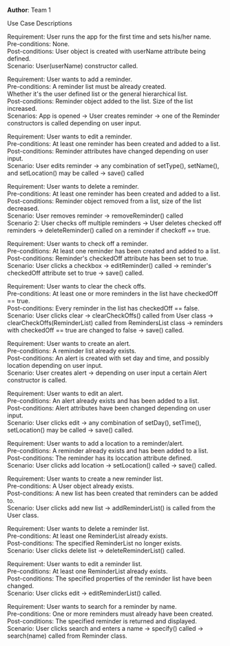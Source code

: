 **Author**: Team 1


Use Case Descriptions

Requirement: User runs the app for the first time and sets his/her name.     
Pre-conditions: None.       
Post-conditions: User object is created with userName attribute being defined.     
Scenario: User(userName) constructor called.

Requirement: User wants to add a reminder.    
Pre-conditions: A reminder list must be already created.      
Whether it's the user defined list or the general hierarchical list.     
Post-conditions: Reminder object added to the list. Size of the list increased.     
Scenarios: App is opened -> User creates reminder -> one of the Reminder constructors is called depending on user input.
		   

Requirement: User wants to edit a reminder.    
Pre-conditions: At least one reminder has been created and added to a list.     
Post-conditions: Reminder attributes have changed depending on user input.      
Scenario: User edits reminder -> any combination of setType(), setName(), and setLocation() may be called -> save() called 

Requirement: User wants to delete a reminder.     
Pre-conditions: At least one reminder has been created and added to a list.      
Post-conditions: Reminder object removed from a list,  size of the list decreased.      
Scenario: User removes reminder -> removeReminder() called     
Scenario 2: User checks off multiple reminders -> User deletes checked off reminders -> deleteReminder() called on a reminder if checkoff == true.

Requirement: User wants to check off a reminder.       
Pre-conditions: At least one reminder has been created and added to a list.      
Post-conditions: Reminder's checkedOff attribute has been set to true.      
Scenario: User clicks a checkbox -> editReminder() called -> reminder's checkedOff attribute set to true -> save() called.

Requirement: User wants to clear the check offs.     
Pre-conditions: At least one or more reminders in the list have checkedOff == true.     
Post-conditions: Every reminder in the list has checkedOff == false.      
Scenario: User clicks clear -> clearCheckOffs() called from User class -> clearCheckOffs(ReminderList) called 
from RemindersList class -> reminders with checkedOff == true are changed to false -> save() called.     

Requirement: User wants to create an alert.     
Pre-conditions: A reminder list already exists.      
Post-conditions: An alert is created with set day and time, and possibly location depending on user input.     
Scenario: User creates alert -> depending on user input a certain Alert constructor is called.

Requirement: User wants to edit an alert.     
Pre-conditions: An alert already exists and has been added to a list.     
Post-conditions: Alert attributes have been changed depending on user input.      
Scenario: User clicks edit -> any combination of setDay(), setTime(), setLocation() may be called -> save() called.

Requirement: User wants to add a location to a reminder/alert.       
Pre-conditions: A reminder already exists and has been added to a list.      
Post-conditions: The reminder has its loccation attribute defined.      
Scenario: User clicks add location -> setLocation() called -> save() called.      

Requirement: User wants to create a new reminder list.      
Pre-conditions: A User object already exists.       
Post-conditions: A new list has been created that reminders can be added to.      
Scenario: User clicks add new list -> addReminderList() is called from the User class.     

Requirement: User wants to delete a reminder list.     
Pre-conditions: At least one ReminderList already exists.    
Post-conditions: The specified ReminderList no longer exists.     
Scenario: User clicks delete list -> deleteReminderList() called.    

Requirement: User wants to edit a reminder list.     
Pre-conditions: At least one ReminderList already exists.     
Post-conditions: The specified properties of the reminder list have been changed.     
Scenario: User clicks edit -> editReminderList() called.     

Requirement: User wants to search for a reminder by name.     
Pre-conditions: One or more reminders must already have been created.     
Post-conditions: The specified reminder is returned and displayed.      
Scenario: User clicks search and enters a name -> specify() called -> search(name) called from Reminder class.       

